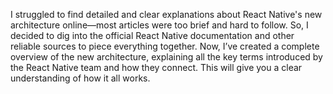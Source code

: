 I struggled to find detailed and clear explanations about React Native's new architecture online—most articles were too brief and hard to follow. So, I decided to dig into the official React Native documentation and other reliable sources to piece everything together. Now, I’ve created a complete overview of the new architecture, explaining all the key terms introduced by the React Native team and how they connect. This will give you a clear understanding of how it all works.
